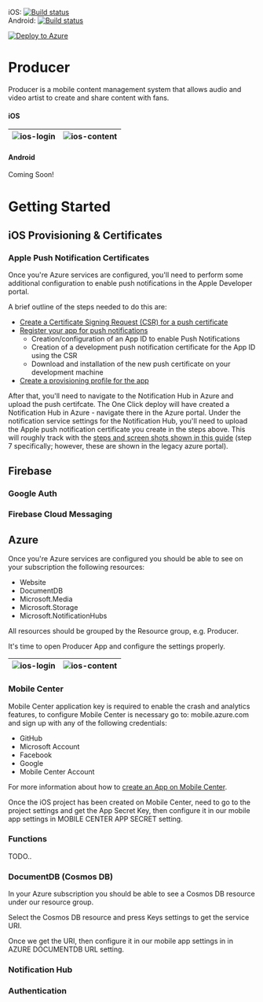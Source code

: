iOS: [![Build status][ios-build]][mobile-center]   
Android: [![Build status][droid-build]][mobile-center]   

[![Deploy to Azure][azure-deploy-button]][azure-deploy]

# Producer
 
Producer is a mobile content management system that allows audio and video artist to create and share content with fans.

#### iOS
![ios-login](https://github.com/technicalpoets/producer/raw/master/images/Screenshot%202017-10-03%2009.43.44.png?raw=true "ios-login") | ![ios-content](https://github.com/technicalpoets/producer/raw/master/images/Screenshot%202017-10-03%2009.42.47.png "ios-content")
:-------------------------:|:-------------------------:

#### Android
Coming Soon!


# Getting Started

## iOS Provisioning & Certificates

### Apple Push Notification Certificates

Once you're Azure services are configured, you'll need to perform some additional configuration to enable push notifications in the Apple Developer portal.

A brief outline of the steps needed to do this are:

- [Create a Certificate Signing Request (CSR) for a push certificate][ios-push-cert-csr]
- [Register your app for push notifications][ios-push-cert]
	- Creation/configuration of an App ID to enable Push Notifications
	- Creation of a development push notification certificate for the App ID using the CSR
	- Download and installation of the new push certificate on your development machine
- [Create a provisioning profile for the app][ios-push-cert-provisioning]

After that, you'll need to navigate to the Notification Hub in Azure and upload the push certifcate.  The One Click deploy will have created a Notification Hub in Azure - navigate there in the Azure portal.  Under the notification service settings for the Notification Hub, you'll need to upload the Apple push notification certificate you create in the steps above.  This will roughly track with the [steps and screen shots shown in this guide][ios-push-cert-upload] (step 7 specifically; however, these are shown in the legacy azure portal).





## Firebase

### Google Auth

### Firebase Cloud Messaging


## Azure
Once you're Azure services are configured you should be able to see on your subscription the following resources:

- Website
- DocumentDB
- Microsoft.Media
- Microsoft.Storage
- Microsoft.NotificationHubs

All resources should be grouped by the Resource group, e.g. Producer.

It's time to open Producer App and configure the settings properly.

![ios-login](https://github.com/technicalpoets/producer/raw/docs-1/images/app-dialog-settings-producer.png?raw=true "ios-login") | ![ios-content](https://github.com/technicalpoets/producer/raw/docs-1/images/app-configure-settings-producer.png?raw=true "ios-content")
:-------------------------:|:-------------------------:

### **Mobile Center**

Mobile Center application key is required to enable the crash and analytics features, to configure Mobile Center is necessary go to: mobile.azure.com and sign up with any of the following credentials:

- GitHub
- Microsoft Account
- Facebook
- Google
- Mobile Center Account

For more information about how to [create an App on Mobile Center][create-an-app-on-mobile-center].

Once the iOS project has been created on Mobile Center, need to go to the project settings and get the App Secret Key, then configure it in our mobile app settings in MOBILE CENTER APP SECRET setting.

### **Functions**

TODO..

### **DocumentDB** (Cosmos DB)

In your Azure subscription you should be able to see a Cosmos DB resource under our resource group.

Select the Cosmos DB resource and press Keys settings to get the service URI.

Once we get the URI, then configure it in our mobile app settings in in AZURE DOCUMENTDB URL setting.

### **Notification Hub**

### **Authentication**








[ios-build]:https://build.mobile.azure.com/v0.1/apps/507c64e8-f770-454e-b82e-88f53592d117/branches/master/badge
[droid-build]:https://build.mobile.azure.com/v0.1/apps/8721f631-cf9b-4cc3-8d66-0d6ec10166bd/branches/master/badge
[mobile-center]:https://mobile.azure.com

[azure-deploy]:https://azuredeploy.net
[azure-deploy-button]:https://azuredeploy.net/deploybutton.svg

[ios-push-cert-csr]:https://docs.microsoft.com/en-us/azure/notification-hubs/notification-hubs-ios-apple-push-notification-apns-get-started#generate-the-certificate-signing-request-file
[ios-push-cert]:https://docs.microsoft.com/en-us/azure/notification-hubs/notification-hubs-ios-apple-push-notification-apns-get-started#register-your-app-for-push-notifications
[ios-push-cert-provisioning]:https://docs.microsoft.com/en-us/azure/notification-hubs/notification-hubs-ios-apple-push-notification-apns-get-started#create-a-provisioning-profile-for-the-app
[ios-push-cert-upload]:https://docs.microsoft.com/en-us/azure/notification-hubs/xamarin-notification-hubs-ios-push-notification-apns-get-started#configure-your-notification-hub

[create-an-app-on-mobile-center]:https://docs.microsoft.com/en-us/mobile-center/sdk/getting-started/xamarin